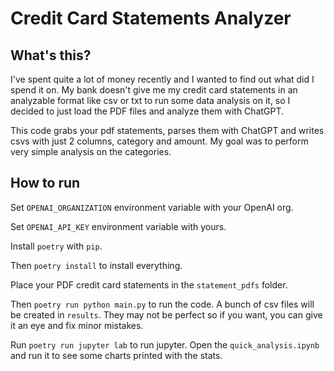 # Credit Card Statements Analyzer

## What's this?
I've spent quite a lot of money recently and I wanted to find out what did I spend it on. My bank doesn't give me my credit card statements in an analyzable format like csv or txt to run some data analysis on it, so I decided to just load the PDF files and analyze them with ChatGPT.

This code grabs your pdf statements, parses them with ChatGPT and writes csvs with just 2 columns, category and amount. My goal was to perform very simple analysis on the categories.

## How to run
Set `OPENAI_ORGANIZATION` environment variable with your OpenAI org.

Set `OPENAI_API_KEY` environment variable with yours.

Install `poetry` with `pip`.

Then `poetry install` to install everything.

Place your PDF credit card statements in the `statement_pdfs` folder.

Then `poetry run python main.py` to run the code. A bunch of csv files will be created in `results`. They may not be perfect so if you want, you can give it an eye and fix minor mistakes.

Run `poetry run jupyter lab` to run jupyter. Open the `quick_analysis.ipynb` and run it to see some charts printed with the stats.

